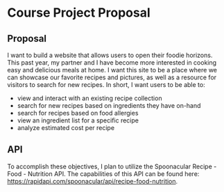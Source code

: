 # Course Project Proposal 

## Proposal
I want to build a website that allows users to open their foodie horizons. This past year, my partner and I have become more interested in cooking easy and delicious meals at home. I want this site to be a place where we can showcase our favorite recipes and pictures, as well as a resource for visitors to search for new recipes. In short, I want users to be able to: 

* view and interact with an existing recipe collection
* search for new recipes based on ingredients they have on-hand
* search for recipes based on food allergies
* view an ingredient list for a specific recipe
* analyze estimated cost per recipe 

## API 
To accomplish these objectives, I plan to utilize the Spoonacular Recipe - Food - Nutrition API. The capabilities of this API can be found here: https://rapidapi.com/spoonacular/api/recipe-food-nutrition. 
